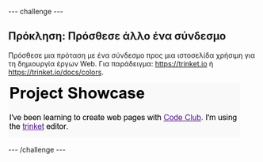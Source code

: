 \--- challenge \---

## Πρόκληση: Πρόσθεσε άλλο ένα σύνδεσμο

Πρόσθεσε μια πρόταση με ένα σύνδεσμο προς μια ιστοσελίδα χρήσιμη για τη δημιουργία έργων Web. Για παράδειγμα: <https://trinket.io> ή <https://trinket.io/docs/colors>.

![screenshot](images/showcase-link-challenge.png)

\--- /challenge \---